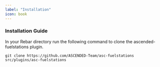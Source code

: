 ```yaml
---
label: "Installation"
icon: book
---
```


### Installation Guide

In your Rebar directory run the following command to clone the ascended-fuelstations plugin.

```shell
git clone https://github.com/ASCENDED-Team/asc-fuelstations src/plugins/asc-fuelstations
```
